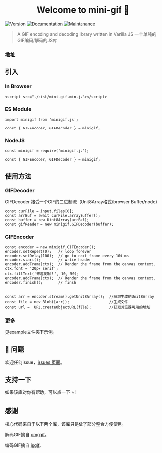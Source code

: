 <h1 align="center">Welcome to mini-gif 👋</h1>
<p>
  <img alt="Version" src="https://img.shields.io/badge/version-1.0.0-blue.svg?cacheSeconds=2592000" />
  <a href="https://github.com/CodeByZack/mini-gif#readme" target="_blank">
    <img alt="Documentation" src="https://img.shields.io/badge/documentation-yes-brightgreen.svg" />
  </a>
  <a href="https://github.com/CodeByZack/mini-gif/graphs/commit-activity" target="_blank">
    <img alt="Maintenance" src="https://img.shields.io/badge/Maintained%3F-yes-green.svg" />
  </a>
</p>

> A GIF encoding and decoding library written in Vanilla JS
> 一个单纯的GIF编码/解码的JS库

### [地址](https://github.com/CodeByZack/mini-gif#readme)


## 引入

### In Browser

```
<script src="./dist/mini-gif.min.js"></script>

```

### ES Module

```
import minigif from 'minigif.js';

const { GIFEncoder, GIFDecoder } = minigif;

```

### NodeJS

```
const minigif = require('minigif.js');

const { GIFEncoder, GIFDecoder } = minigif;

```


## 使用方法

### GIFDecoder 

GIFDecoder 接受一个GIF的二进制流（Unit8Array格式/browser Buffer/node）

```
const curFile = input.files[0];
const arrBuf = await curFile.arrayBuffer();
const buffer = new Uint8Array(arrBuf);
const gifReader = new minigif.GIFDecoder(buffer);

```

### GIFEncoder

```
const encoder = new minigif.GIFEncoder();
encoder.setRepeat(0);   // loop forever
encoder.setDelay(100);  // go to next frame every 100 ms
encoder.start();        // write header
encoder.addFrame(ctx);  // Render the frame from the canvas context.
ctx.font = '20px serif';
ctx.fillText('来追我啊！', 10, 50);
encoder.addFrame(ctx);  // Render the frame from the canvas context.
encoder.finish();       // finsh


const arr = encoder.stream().getUnit8Array();  //获取生成的Unit8Array
const file = new Blob([arr]);                  //生成文件
const url =  URL.createObjectURL(file);        //获取浏览器可用的地址

```

### 更多

见example文件夹下示例。

## 🤝 问题

欢迎任何issue，[issues 页面](https://github.com/CodeByZack/mini-gif/issues)。

## 支持一下

如果该库对你有帮助，可以点一下 ⭐️!

## 感谢

核心代码来自于以下两个库，该库只是做了部分整合方便使用。

解码GIF摘自 [omggif](https://github.com/deanm/omggif)。

编码GIF摘自 [jsgif](https://github.com/antimatter15/jsgif)。

